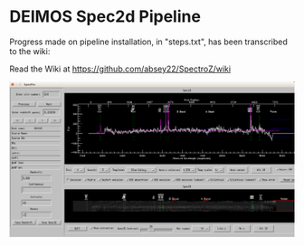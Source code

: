 # DEIMOS Spec2d Pipeline

Progress made on pipeline installation, in "steps.txt", has been transcribed to the wiki:

Read the Wiki at https://github.com/absey22/SpectroZ/wiki

![SpecPro](https://github.com/absey22/SpectroZ/blob/master/M0018.slitS2.slitlet103.png)
